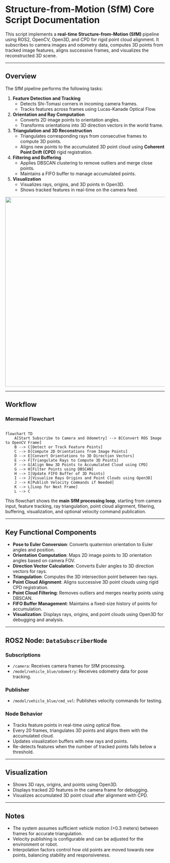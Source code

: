 # Structure-from-Motion (SfM) Core Script Documentation

This script implements a **real-time Structure-from-Motion (SfM)** pipeline using ROS2, OpenCV, Open3D, and CPD for rigid point cloud alignment. It subscribes to camera images and odometry data, computes 3D points from tracked image features, aligns successive frames, and visualizes the reconstructed 3D scene.

---

## Overview

The SfM pipeline performs the following tasks:

1. **Feature Detection and Tracking**
    - Detects Shi-Tomasi corners in incoming camera frames.
    - Tracks features across frames using Lucas-Kanade Optical Flow.
2. **Orientation and Ray Computation**
    - Converts 2D image points to orientation angles.
    - Transforms orientations into 3D direction vectors in the world frame.
3. **Triangulation and 3D Reconstruction**
    - Triangulates corresponding rays from consecutive frames to compute 3D points.
    - Aligns new points to the accumulated 3D point cloud using **Coherent Point Drift (CPD)** rigid registration.
4. **Filtering and Buffering**
    - Applies DBSCAN clustering to remove outliers and merge close points.
    - Maintains a FIFO buffer to manage accumulated points.
5. **Visualization**
    - Visualizes rays, origins, and 3D points in Open3D.
    - Shows tracked features in real-time on the camera feed.

<p align="center">
    <img src="sfm demo.gif" width="600">
</p>

---

## Workflow

### Mermaid Flowchart

```mermaid

flowchart TD
    A[Start Subscribe to Camera and Odometry] --> B[Convert ROS Image to OpenCV Frame]
    B --> C[Detect or Track Feature Points]
    C --> D[Compute 2D Orientations from Image Points]
    D --> E[Convert Orientations to 3D Direction Vectors]
    E --> F[Triangulate Rays to Compute 3D Points]
    F --> G[Align New 3D Points to Accumulated Cloud using CPD]
    G --> H[Filter Points using DBSCAN]
    H --> I[Update FIFO Buffer of 3D Points]
    I --> J[Visualize Rays Origins and Point Clouds using Open3D]
    J --> K[Publish Velocity Commands if Needed]
    K --> L[Loop for Next Frame]
    L --> C

```

This flowchart shows the **main SfM processing loop**, starting from camera input, feature tracking, ray triangulation, point cloud alignment, filtering, buffering, visualization, and optional velocity command publication.

---

## Key Functional Components

- **Pose to Euler Conversion**: Converts quaternion orientation to Euler angles and position.
- **Orientation Computation**: Maps 2D image points to 3D orientation angles based on camera FOV.
- **Direction Vector Calculation**: Converts Euler angles to 3D direction vectors for rays.
- **Triangulation**: Computes the 3D intersection point between two rays.
- **Point Cloud Alignment**: Aligns successive 3D point clouds using rigid CPD registration.
- **Point Cloud Filtering**: Removes outliers and merges nearby points using DBSCAN.
- **FIFO Buffer Management**: Maintains a fixed-size history of points for accumulation.
- **Visualization**: Displays rays, origins, and point clouds using Open3D for debugging and analysis.

---

## ROS2 Node: `DataSubscriberNode`

### Subscriptions

- `/camera`: Receives camera frames for SfM processing.
- `/model/vehicle_blue/odometry`: Receives odometry data for pose tracking.

### Publisher

- `/model/vehicle_blue/cmd_vel`: Publishes velocity commands for testing.

### Node Behavior

- Tracks feature points in real-time using optical flow.
- Every 20 frames, triangulates 3D points and aligns them with the accumulated cloud.
- Updates visualization buffers with new rays and points.
- Re-detects features when the number of tracked points falls below a threshold.

---

## Visualization

- Shows 3D rays, origins, and points using Open3D.
- Displays tracked 2D features in the camera frame for debugging.
- Visualizes accumulated 3D point cloud after alignment with CPD.

---

## Notes

- The system assumes sufficient vehicle motion (>0.3 meters) between frames for accurate triangulation.
- Velocity publishing is configurable and can be adjusted for the environment or robot.
- Interpolation factors control how old points are moved towards new points, balancing stability and responsiveness.

